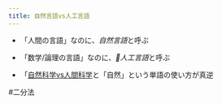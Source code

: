 ```yaml
---
title: 自然言語vs人工言語
---
```


* 「人間の言語」なのに、*自然言語*と呼ぶ

* 「数学/論理の言語」なのに、*人工言語*と呼ぶ

* 「[自然科学vs人間科学](%E8%87%AA%E7%84%B6%E7%A7%91%E5%AD%A6vs%E4%BA%BA%E9%96%93%E7%A7%91%E5%AD%A6.md)と「自然」という単語の使い方が真逆

\#二分法
